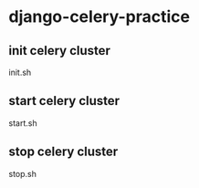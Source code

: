 # django-celery-practice

## init celery cluster
init.sh

## start celery cluster
start.sh

## stop celery cluster
stop.sh

